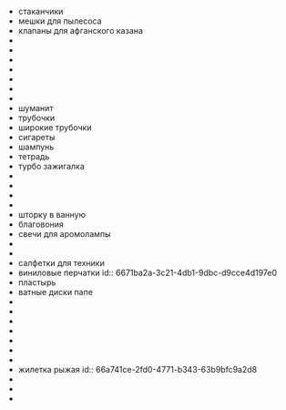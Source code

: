 - стаканчики
- мешки для пылесоса
- клапаны для афганского казана
-
-
-
-
-
-
-
- шуманит
- трубочки
- широкие трубочки
- сигареты
- шампунь
- тетрадь
- турбо зажигалка
-
-
-
-
- шторку в ванную
- благовония
- свечи для аромолампы
-
-
- салфетки для техники
- виниловые перчатки
  id:: 6671ba2a-3c21-4db1-9dbc-d9cce4d197e0
- пластырь
- ватные диски папе
-
-
-
-
-
-
-
- жилетка рыжая
  id:: 66a741ce-2fd0-4771-b343-63b9bfc9a2d8
-
-
-